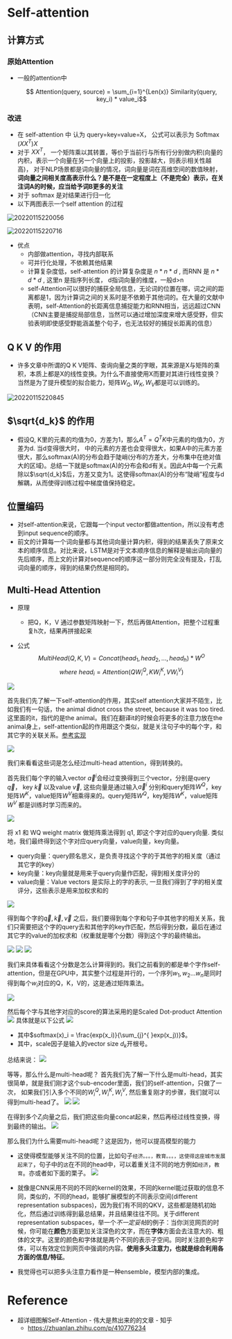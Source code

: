# Self-attention

## 计算方式

### 原始Attention
+ 一般的attention中

  $$ Attention(query, source) = \sum_{i=1}^{Len(x)} Similarity(query, key_i) * value_i$$

### 改进
+ 在 self-attention 中 认为 query=key=value=X， 公式可以表示为 $\operatorname{Softmax}\left(X X^{T}\right) X$
+ 对于 $X X^{T}$， 一个矩阵乘以其转置，等价于当前行与所有行分别做内积(向量的内积，表示一个向量在另一个向量上的投影，投影越大，则表示相关性越高)， 对于NLP场景都是词向量的情况，词向量是词在高维空间的数值映射，**词向量之间相关度高表示什么？是不是在一定程度上（不是完全）表示，在关注词A的时候，应当给予词B更多的关注**
+ 对于 softmax 是对结果进行归一化
+ 以下两图表示一个self attention 的过程

![20220115220056](https://s2.loli.net/2022/01/15/ERJ8nPr2A59vGag.png)

![20220115220716](https://s2.loli.net/2022/01/15/CjfXQKx6w12crsz.png)

+ 优点
  + 内部做attention，寻找内部联系
  + 可并行化处理，不依赖其他结果
  + 计算复杂度低，self-attention 的计算复杂度是 $n*n*d$ ,  而RNN 是 $n*d*d$ ,  这里n 是指序列长度， d指词向量的维度，一般d>n
  + self-Attention可以很好的捕获全局信息，无论词的位置在哪，词之间的距离都是1，因为计算词之间的关系时是不依赖于其他词的。在大量的文献中表明，self-Attention的长距离信息捕捉能力和RNN相当，远远超过CNN（CNN主要是捕捉局部信息，当然可以通过增加深度来增大感受野，但实验表明即使感受野能涵盖整个句子，也无法较好的捕捉长距离的信息）

## Q K V 的作用
+ 许多文章中所谓的Q K V矩阵、查询向量之类的字眼，其来源是X与矩阵的乘积，本质上都是X的线性变换。为什么不直接使用X而要对其进行线性变换？当然是为了提升模型的拟合能力，矩阵$W_Q, W_K, W_V$都是可以训练的。

![20220115220845](https://s2.loli.net/2022/01/15/HTdeFDYpOu15njq.png)

## $\sqrt{d_k}$ 的作用
+ 假设Q, K里的元素的均值为0，方差为1，那么$A^{T}=Q^{T} K$中元素的均值为0，方差为d. 当d变得很大时，  中的元素的方差也会变得很大，如果A中的元素方差很大，那么softmax(A)的分布会趋于陡峭(分布的方差大，分布集中在绝对值大的区域)。总结一下就是softmax(A)的分布会和d有关。因此A中每一个元素除以$\sqrt{d_k}$后，方差又变为1。这使得softmax(A)的分布“陡峭”程度与d解耦，从而使得训练过程中梯度值保持稳定。

## 位置编码
+ 对self-attention来说，它跟每一个input vector都做attention，所以没有考虑到input sequence的顺序。
+ 前文的计算每一个词向量都与其他词向量计算内积，得到的结果丢失了原来文本的顺序信息。对比来说，LSTM是对于文本顺序信息的解释是输出词向量的先后顺序，而上文的计算对sequence的顺序这一部分则完全没有提及，打乱词向量的顺序，得到的结果仍然是相同的。

## Multi-Head Attention

+ 原理
  + 把Q，K，V 通过参数矩阵映射一下，然后再做Attention，把整个过程重复h次，结果再拼接起来

+ 公式
  $$ MultiHead(Q,K,V) = Concat(head_1, head_2, ..., head_h) * W^O$$
  $$where\ head_i = Attention(QW_i^Q, KW_i^K, VW_i^V) $$


![](http://blog-picture-bed.oss-cn-beijing.aliyuncs.com/07bc8576738c21b1e6d3d524d8419667.png)



首先我们先了解一下self-attention的作用，其实self attention大家并不陌生，比如我们有一句话，the animal didnot cross the street, because it was too tired. 这里面的it，指代的是the animal。我们在翻译it的时候会将更多的注意力放在the animal身上，self-attention起的作用跟这个类似，就是关注句子中的每个字，和其它字的关联关系。[参考实现](https://colab.research.google.com/github/tensorflow/tensor2tensor/blob/master/tensor2tensor/notebooks/hello_t2t.ipynb)


![](http://blog-picture-bed.oss-cn-beijing.aliyuncs.com/2ce284d02c97d378160ec08e22e5bc7b.png)

我们来看看这些词是怎么经过multi-head attention，得到转换的。

首先我们每个字的输入vector $\vec a^i$会经过变换得到三个vector，分别是query $\vec q$， key $\vec k$ 以及value $\vec v$, 这些向量是通过输入$\vec a^i$ 分别和query矩阵$W^Q$，key矩阵$W^K$，value矩阵$W^V$相乘得来的。query矩阵$W^Q$，key矩阵$W^K$，value矩阵$W^V$ 都是训练时学习而来的。

![](http://blog-picture-bed.oss-cn-beijing.aliyuncs.com/a3d3757d6ec027b80c2aa5360e083585.png)

将 x1 和 WQ weight matrix 做矩阵乘法得到 q1, 即这个字对应的query向量. 类似地，我们最终得到这个字对应query向量，value向量，key向量。
- query向量：query顾名思义，是负责寻找这个字的于其他字的相关度（通过其它字的key）
- key向量：key向量就是用来于query向量作匹配，得到相关度评分的
- value向量：Value vectors 是实际上的字的表示, 一旦我们得到了字的相关度评分，这些表示是用来加权求和的


![](http://blog-picture-bed.oss-cn-beijing.aliyuncs.com/b85a3a679a4b234dfdf6115c84537f4e.png)

得到每个字的$\vec q, \vec k, \vec v$ 之后，我们要得到每个字和句子中其他字的相关关系，我们只需要把这个字的query去和其他字的key作匹配，然后得到分数，最后在通过其它字的value的加权求和（权重就是哪个分数）得到这个字的最终输出。

![](http://blog-picture-bed.oss-cn-beijing.aliyuncs.com/3c51bac530724498f844c9c4a95ccd1e.png)
![](http://blog-picture-bed.oss-cn-beijing.aliyuncs.com/7cb74cd7ff014659db5cb83259029c36.png)
![](http://blog-picture-bed.oss-cn-beijing.aliyuncs.com/51a0c1ebb599b781325c3a505c5bb83e.png)

我们来具体看看这个分数是怎么计算得到的。我们之前看到的都是单个字作self-attention，但是在GPU中，其实整个过程是并行的，一个序列$w_1, w_2...w_n$是同时得到每个$w_i$对应的Q，K，V的，这是通过矩阵乘法。

![](http://blog-picture-bed.oss-cn-beijing.aliyuncs.com/cd2439aa09409252d47e666ae36b8b41.png)

然后每个字与其他字对应的score的算法采用的是Scaled Dot-product Attention
![](http://blog-picture-bed.oss-cn-beijing.aliyuncs.com/9687da5eb67b898e1e7d927b41878895.png)
具体就是以下公式
![](http://blog-picture-bed.oss-cn-beijing.aliyuncs.com/5337e49c01feec7399f139a9e1f38a15.png)
- 其中$softmax(x)_i = \frac{exp(x_i)}{\sum_{j}^{ }exp(x_j))}$。
- 其中，scale因子是输入的vector size $d_k$开根号。

总结来说：
![](http://blog-picture-bed.oss-cn-beijing.aliyuncs.com/6ee708453d8ed0549528ef8a083beb1b.png)

等等，那么什么是multi-head呢？
首先我们先了解一下什么是multi-head，其实很简单，就是我们刚才这个sub-encoder里面，我们的self-attention，只做了一次， 如果我们引入多个不同的$W^Q_i, W^K_i, W^V_i$, 然后重复刚才的步骤，我们就可以得到multi-head了。
![](http://blog-picture-bed.oss-cn-beijing.aliyuncs.com/a7d29be7518042c772811d2418c259eb.png)
![](http://blog-picture-bed.oss-cn-beijing.aliyuncs.com/aa0a3058072341f5347ff4c039d29140.png)

在得到多个$Z_i$向量之后，我们把这些向量concat起来，然后再经过线性变换，得到最终的输出。
![](http://blog-picture-bed.oss-cn-beijing.aliyuncs.com/953b28a709c52d965604bac2d03b396f.png)

那么我们为什么需要multi-head呢？这是因为，他可以提高模型的能力
- 这使得模型能够关注不同的位置，比如句子`经济。。。，教育。。。，这使得这座城市发展起来了`，句子中的`这`在不同的head中，可以着重关注不同的地方例如`经济`，`教育`。亦或者如下面的栗子。
![](http://blog-picture-bed.oss-cn-beijing.aliyuncs.com/3876cf30bbf1ff6985df4324087ceebe.png)

- 就像是CNN采用不同的不同的kernel的效果，不同的kernel能过获取的信息不同，类似的，不同的head，能够扩展模型的不同表示空间(different representation subspaces)，因为我们有不同的QKV，这些都是随机初始化，然后通过训练得到最总结果，并且结果往往不同。关于different representation subspaces，举一个*不一定妥帖*的例子：当你浏览网页的时候，你可能在**颜色**方面更加关注深色的文字，而在**字体**方面会去注意大的、粗体的文字。这里的颜色和字体就是两个不同的表示子空间。同时关注颜色和字体，可以有效定位到网页中强调的内容。**使用多头注意力，也就是综合利用各方面的信息/特征**。
- 我觉得也可以把多头注意力看作是一种ensemble，模型内部的集成。


# Reference
+ 超详细图解Self-Attention - 伟大是熬出来的的文章 - 知乎
  + https://zhuanlan.zhihu.com/p/410776234  
